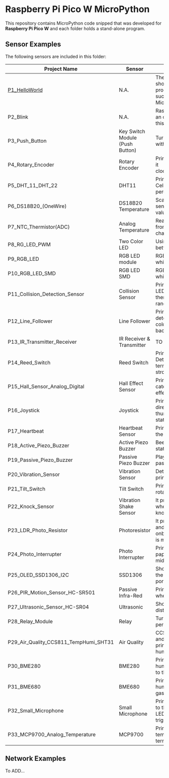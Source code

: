 # Raspberry Pi Pico W MicroPython

This repository contains MicroPython code snipped that was developed for **Raspberry Pi Pico W** and each folder holds a stand-alone program.

## Sensor Examples
The following sensors are included in this folder:

Project Name | Sensor | Description
--- | --- | ---
[P1_HelloWorld](tree/main/sensor_example/P1_HelloWorld) | N.A. | The first program that shows your board programmed successfully with MicroPython
P2_Blink | N.A. | Raspberry Pi Pico W has an onboard LED which this code will test it 
P3_Push_Button | Key Switch Module (Push Button) | Turn on/off onboard LED with push button
P4_Rotary_Encoder | Rotary Encoder | Print numbers by turning it clockwise/anticlockwise. 
P5_DHT_11_DHT_22 | DHT11 | Prints temperature in Celsius and humidity in percentage
P6_DS18B20_(OneWire) | DS18B20 Temperature | Scanning 1-wire for all sensors and printing the values in Celsius
P7_NTC_Thermistor(ADC) | Analog Temperature | Read the analog value from the thermistor and change it to Celsius
P8_RG_LED_PWM | Two Color LED | Using PWM to fade LED between green and red
P9_RGB_LED | RGB LED module | RGB color change in a while loop
P10_RGB_LED_SMD | RGB LED SMD | RGB color change in a while loop
P11_Collision_Detection_Sensor | Collision Sensor | Prints messages with LED indicator when there is an object in its range
P12_Line_Follower | Line Follower | Prints message while it detects a line different color than the background
P13_IR_Transmitter_Receiver | IR Receiver & Transmitter | TO DEVELOP… 
P14_Reed_Switch | Reed Switch | Print “Magnetic Detected…” to the terminal if there is a strong magnet close to it
P15_Hall_Sensor_Analog_Digital | Hall Effect Sensor | Print to the terminal if it catches a magnetic effect
P16_Joystick | Joystick | Prints the value and direction of the joystick thumb control and the state of its button
P17_Heartbeat | Heartbeat Sensor | Prints the ADC value to the terminal
P18_Active_Piezo_Buzzer | Active Piezo Buzzer | Beeping and printing the state to the terminal
P19_Passive_Piezo_Buzzer | Passive Piezo Buzzer | Play short songs with passive piezo
P20_Vibration_Sensor | Vibration Sensor | Detect vibration and prints to the terminal
P21_Tilt_Switch | Tilt Switch | Print On/Off when we rotate the tilt switch
P22_Knock_Sensor | Vibration Shake Sensor | It prints to the terminal when detecting knocking on the sensor
P23_LDR_Photo_Resistor | Photoresistor | It prints to the terminal and turns on the onboard LED if darkness is more than 70 percent
P24_Photo_Interrupter | Photo Interrupter | Prints to the terminal if a paper inserted in the middle of it
P25_OLED_SSD1306_I2C | SSD1306 | Shows sending texts to the OLED with the I2C port
P26_PIR_Motion_Sensor_HC-SR501 | Passive Infra-Red | Print to the terminal when detecting motion
P27_Ultrasonic_Sensor_HC-SR04 | Ultrasonic | Shows the object distance to the module
P28_Relay_Module | Relay | Turn on/off the relay periodically
P29_Air_Quality_CCS811_TempHumi_SHT31 | Air Quality | CCS811 prints the CO2 and tVOC and SHT31 prints temperature and humidity
P30_BME280 | BME280 | Prints temperature, humidity, and pressure to the terminal
P31_BME680 | BME680 | Prints temperature, humidity, pressure, and gas to the terminal
P32_Small_Microphone | Small Microphone | Prints analog pin value to the terminal and turns LED on on digital pin triggers
P33_MCP9700_Analog_Temperature | MCP9700 | Prints analog temperature value to the terminal


## Network Examples
To ADD… 
